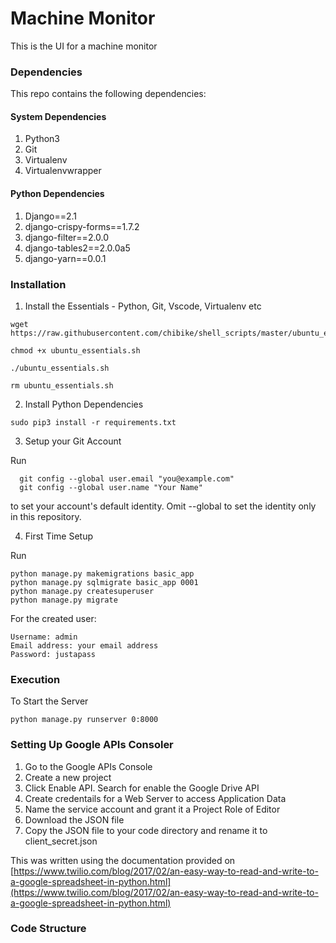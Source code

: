 # Machine Monitor
This is the UI for a machine monitor

### Dependencies ###

This repo contains the following dependencies:

#### System Dependencies ####

1. Python3
2. Git
3. Virtualenv
4. Virtualenvwrapper

#### Python Dependencies ####

1. Django==2.1
2. django-crispy-forms==1.7.2
2. django-filter==2.0.0
3. django-tables2==2.0.0a5
4. django-yarn==0.0.1

### Installation ###

1. Install the Essentials - Python, Git, Vscode, Virtualenv etc

```
wget https://raw.githubusercontent.com/chibike/shell_scripts/master/ubuntu_essentials.sh

chmod +x ubuntu_essentials.sh

./ubuntu_essentials.sh

rm ubuntu_essentials.sh

```

2. Install Python Dependencies

```
sudo pip3 install -r requirements.txt
```

3. Setup your Git Account

Run

```
  git config --global user.email "you@example.com"
  git config --global user.name "Your Name"
```

to set your account's default identity.
Omit --global to set the identity only in this repository.

4. First Time Setup

Run

```
python manage.py makemigrations basic_app
python manage.py sqlmigrate basic_app 0001
python manage.py createsuperuser
python manage.py migrate

```

For the created user:

```
Username: admin
Email address: your email address
Password: justapass
```

### Execution ###

To Start the Server

```
python manage.py runserver 0:8000
```

### Setting Up Google APIs Consoler ###

1. Go to the Google APIs Console
2. Create a new project
3. Click Enable API. Search for enable the Google Drive API
4. Create credentails for a Web Server to access Application Data
5. Name the service account and grant it a Project Role of Editor
6. Download the JSON file
7. Copy the JSON file to your code directory and rename it to client_secret.json

This was written using the documentation provided on [https://www.twilio.com/blog/2017/02/an-easy-way-to-read-and-write-to-a-google-spreadsheet-in-python.html](https://www.twilio.com/blog/2017/02/an-easy-way-to-read-and-write-to-a-google-spreadsheet-in-python.html)

### Code Structure ###
